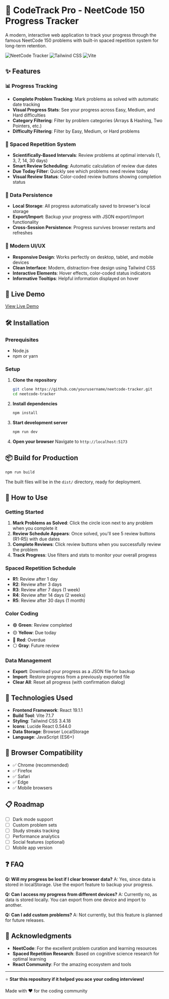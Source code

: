 # 🧠 CodeTrack Pro - NeetCode 150 Progress Tracker

A modern, interactive web application to track your progress through the famous NeetCode 150 problems with built-in spaced repetition system for long-term retention.

![NeetCode Tracker](https://img.shields.io/badge/React-18.2.0-blue.svg)
![Tailwind CSS](https://img.shields.io/badge/TailwindCSS-3.4.0-38B2AC.svg)
![Vite](https://img.shields.io/badge/Vite-5.0.0-646CFF.svg)

## ✨ Features

### 📊 Progress Tracking
- **Complete Problem Tracking**: Mark problems as solved with automatic date tracking
- **Visual Progress Stats**: See your progress across Easy, Medium, and Hard difficulties
- **Category Filtering**: Filter by problem categories (Arrays & Hashing, Two Pointers, etc.)
- **Difficulty Filtering**: Filter by Easy, Medium, or Hard problems

### 🔄 Spaced Repetition System
- **Scientifically-Based Intervals**: Review problems at optimal intervals (1, 3, 7, 14, 30 days)
- **Smart Review Scheduling**: Automatic calculation of review due dates
- **Due Today Filter**: Quickly see which problems need review today
- **Visual Review Status**: Color-coded review buttons showing completion status

### 💾 Data Persistence
- **Local Storage**: All progress automatically saved to browser's local storage
- **Export/Import**: Backup your progress with JSON export/import functionality
- **Cross-Session Persistence**: Progress survives browser restarts and refreshes

### 🎨 Modern UI/UX
- **Responsive Design**: Works perfectly on desktop, tablet, and mobile devices
- **Clean Interface**: Modern, distraction-free design using Tailwind CSS
- **Interactive Elements**: Hover effects, color-coded status indicators
- **Informative Tooltips**: Helpful information displayed on hover

## 🚀 Live Demo

[View Live Demo](https://neetcode-tracker.vercel.app/)

## 🛠️ Installation

### Prerequisites
- Node.js
- npm or yarn

### Setup
1. **Clone the repository**
   ```bash
   git clone https://github.com/yourusername/neetcode-tracker.git
   cd neetcode-tracker
   ```

2. **Install dependencies**
   ```bash
   npm install
   ```

3. **Start development server**
   ```bash
   npm run dev
   ```

4. **Open your browser**
   Navigate to `http://localhost:5173`

## 📦 Build for Production

```bash
npm run build
```

The built files will be in the `dist/` directory, ready for deployment.

## 🎯 How to Use

### Getting Started
1. **Mark Problems as Solved**: Click the circle icon next to any problem when you complete it
2. **Review Schedule Appears**: Once solved, you'll see 5 review buttons (R1-R5) with due dates
3. **Complete Reviews**: Click review buttons when you successfully review the problem
4. **Track Progress**: Use filters and stats to monitor your overall progress

### Spaced Repetition Schedule
- **R1**: Review after 1 day
- **R2**: Review after 3 days  
- **R3**: Review after 7 days (1 week)
- **R4**: Review after 14 days (2 weeks)
- **R5**: Review after 30 days (1 month)

### Color Coding
- 🟢 **Green**: Review completed
- 🟡 **Yellow**: Due today
- 🔴 **Red**: Overdue
- ⚪ **Gray**: Future review

### Data Management
- **Export**: Download your progress as a JSON file for backup
- **Import**: Restore progress from a previously exported file
- **Clear All**: Reset all progress (with confirmation dialog)

## 🔧 Technologies Used

- **Frontend Framework**: React 19.1.1
- **Build Tool**: Vite 7.1.7
- **Styling**: Tailwind CSS 3.4.18
- **Icons**: Lucide React 0.544.0
- **Data Storage**: Browser LocalStorage
- **Language**: JavaScript (ES6+)

## 📱 Browser Compatibility

- ✅ Chrome (recommended)
- ✅ Firefox
- ✅ Safari
- ✅ Edge
- ✅ Mobile browsers

## 📋 Roadmap

- [ ] Dark mode support
- [ ] Custom problem sets
- [ ] Study streaks tracking
- [ ] Performance analytics
- [ ] Social features (optional)
- [ ] Mobile app version

## ❓ FAQ

**Q: Will my progress be lost if I clear browser data?**
A: Yes, since data is stored in localStorage. Use the export feature to backup your progress.

**Q: Can I access my progress from different devices?**
A: Currently no, as data is stored locally. You can export from one device and import to another.

**Q: Can I add custom problems?**
A: Not currently, but this feature is planned for future releases.

## 🙏 Acknowledgments

- **NeetCode**: For the excellent problem curation and learning resources
- **Spaced Repetition Research**: Based on cognitive science research for optimal learning
- **React Community**: For the amazing ecosystem and tools

---

⭐ **Star this repository if it helped you ace your coding interviews!**

Made with ❤️ for the coding community